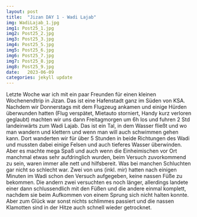 ```yaml
---
layout: post
title:  "Jizan DAY 1 - Wadi Lajab"
img: WadiLajab_1.jpg
img1: Post25_1.jpg
img2: Post25_2.jpg
img3: Post25_3.jpg
img4: Post25_5.jpg
img5: Post25_6.jpg
img6: Post25_7.jpg
img7: Post25_8.jpg
img8: Post25_9.jpg
date:   2023-06-09
categories: jekyll update
---
```


Letzte Woche war ich mit ein paar Freunden für einen kleinen Wochenendtrip in Jizan. Das ist eine Hafenstadt ganz im Süden von KSA.
Nachdem wir Donnerstags mit dem Flugzeug ankamen und einige Hürden überwunden hatten (Flug verspätet, Mietauto storniert, Handy kurz verloren geglaubt) machten wir uns dann Freitagmorgen um 6h los und fuhren 2 Std landeinwärts zum Wadi Lajab. Das ist ein Tal, in dem Wasser fließt und wo man wandern und klettern und wenn man will auch schwimmen gehen kann.
Dort wanderten wir für über 5 Stunden in beide Richtungen des Wadi und mussten dabei einige Felsen und auch tieferes Wasser überwinden.
Aber es machte mega Spaß und auch wenn die Einheimischen vor Ort manchmal etwas sehr aufdringlich wurden, beim Versuch zuvorkommend zu sein, waren immer alle nett und hilfsbereit. Was bei manchen Schluchten gar nicht so schlecht war.
Zwei von uns (inkl. mir) hatten nach einigen Minuten im Wadi schon den Versuch aufgegeben, keine nassen Füße zu bekommen. Die andern zwei versuchten es noch länger, allerdings landete einer dann schlussendlich mit den Füßen und die andere einmal komplett, nachdem sie beim Aufkommen von einem Sprung sich nicht halten konnte. Aber zum Glück war sonst nichts schlimmes passiert und die nassen Klamotten sind in der Hitze auch schnell wieder getrocknet.

